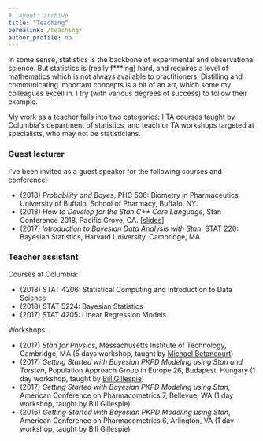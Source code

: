 ```yaml
---
# layout: archive
title: "Teaching"
permalink: /teaching/
author_profile: no
---
```


In some sense, statistics is the backbone of experimental and observational science.
But statistics is (really f***ing) hard, and requires a level of mathematics which is not always
available to practitioners.
Distilling and communicating important concepts is a bit of an art, which some my colleagues
excell in. 
I try (with various degrees of success) to follow their example.

My work as a teacher falls into two categories:
I TA courses taught by Columbia's department of statistics,
and teach or TA workshops targeted at specialists, who may not be statisticians.

### Guest lecturer

I've been invited as a guest speaker for the following courses and conference:

* (2018) _Probability and Bayes_, PHC 506: Biometry in Pharmaceutics, University of Buffalo, School of Pharmacy, Buffalo, NY.
* (2018) _How to Develop for the Stan C++ Core Language_, Stan Conference 2018, Pacific Grove, CA. [[slides](https://github.com/charlesm93/presentations-and-writing/blob/master/StanCon2018_tutorial/Roadmap.pdf)]
* (2017) _Introduction to Bayesian Data Analysis with Stan_, STAT 220: Bayesian Statistics, Harvard University, Cambridge, MA

### Teacher assistant

Courses at Columbia:

* (2018) STAT 4206: Statistical Computing and Introduction to Data Science
* (2018) STAT 5224: Bayesian Statistics
* (2017) STAT 4205: Linear Regression Models

Workshops:

* (2017) _Stan for Physics_, Massachusetts Institute of Technology, Cambridge, MA
(5 days workshop, taught by [Michael Betancourt](https://betanalpha.github.io))
* (2017) _Getting Started with Bayesian PKPD Modeling using Stan and Torsten_, Population Approach Group in Europe 26, Budapest, Hungary (1 day workshop, taught by [Bill Gillespie](https://metrumrg.com/team_member/william-r-gillespie-ph-d/))
* (2017) _Getting Started with Bayesian PKPD Modeling using Stan_, American Conference on Pharmacometrics 7, Bellevue, WA (1 day workshop, taught by Bill Gillespie)
* (2016) _Getting Started with Bayesian PKPD Modeling using Stan_, American Conference on Pharmacometrics 6, Arlington, VA (1 day workshop, taught by Bill Gillespie)
